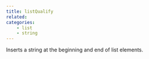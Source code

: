 ```yaml
---
title: listQualify
related:
categories:
    - list
    - string
---
```


Inserts a string at the beginning and end of list elements.